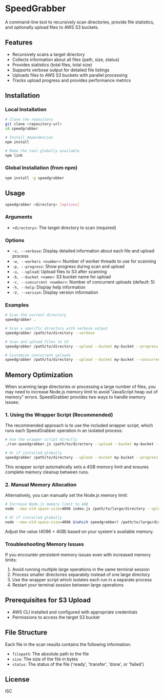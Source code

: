 # SpeedGrabber

A command-line tool to recursively scan directories, provide file statistics, and optionally upload files to AWS S3 buckets.

## Features

- Recursively scans a target directory
- Collects information about all files (path, size, status)
- Provides statistics (total files, total size)
- Supports verbose output for detailed file listings
- Uploads files to AWS S3 buckets with parallel processing
- Tracks upload progress and provides performance metrics

## Installation

### Local Installation

```bash
# Clone the repository
git clone <repository-url>
cd speedgrabber

# Install dependencies
npm install

# Make the tool globally available
npm link
```

### Global Installation (from npm)

```bash
npm install -g speedgrabber
```

## Usage

```bash
speedgrabber <directory> [options]
```

### Arguments

- `<directory>`: The target directory to scan (required)

### Options

- `-v, --verbose`: Display detailed information about each file and upload process
- `-w, --workers <number>`: Number of worker threads to use for scanning
- `-p, --progress`: Show progress during scan and upload
- `-u, --upload`: Upload files to S3 after scanning
- `-b, --bucket <name>`: S3 bucket name for upload
- `-c, --concurrent <number>`: Number of concurrent uploads (default: 5)
- `-h, --help`: Display help information
- `-V, --version`: Display version information

### Examples

```bash
# Scan the current directory
speedgrabber .

# Scan a specific directory with verbose output
speedgrabber /path/to/directory --verbose

# Scan and upload files to S3
speedgrabber /path/to/directory --upload --bucket my-bucket --progress

# Customize concurrent uploads
speedgrabber /path/to/directory --upload --bucket my-bucket --concurrent 10 --progress
```

## Memory Optimization

When scanning large directories or processing a large number of files, you may need to increase Node.js memory limit to avoid "JavaScript heap out of memory" errors. SpeedGrabber provides two ways to handle memory issues:

### 1. Using the Wrapper Script (Recommended)

The recommended approach is to use the included wrapper script, which runs each SpeedGrabber operation in an isolated process:

```bash
# Use the wrapper script directly
./run-speedgrabber.js /path/to/directory --upload --bucket my-bucket --progress

# Or if installed globally
speedgrabber /path/to/directory --upload --bucket my-bucket --progress
```

This wrapper script automatically sets a 4GB memory limit and ensures complete memory cleanup between runs.

### 2. Manual Memory Allocation

Alternatively, you can manually set the Node.js memory limit:

```bash
# Increase Node.js memory limit to 4GB
node --max-old-space-size=4096 index.js /path/to/large/directory --upload --bucket my-bucket --progress

# Or if installed globally
node --max-old-space-size=4096 $(which speedgrabber) /path/to/large/directory --upload --bucket my-bucket
```

Adjust the value (4096 = 4GB) based on your system's available memory.

### Troubleshooting Memory Issues

If you encounter persistent memory issues even with increased memory limits:

1. Avoid running multiple large operations in the same terminal session
2. Process smaller directories separately instead of one large directory
3. Use the wrapper script which isolates each run in a separate process
4. Restart your terminal session between large operations

## Prerequisites for S3 Upload

- AWS CLI installed and configured with appropriate credentials
- Permissions to access the target S3 bucket

## File Structure

Each file in the scan results contains the following information:

- `filepath`: The absolute path to the file
- `size`: The size of the file in bytes
- `status`: The status of the file ('ready', 'transfer', 'done', or 'failed')

## License

ISC
